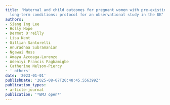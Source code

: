 ```yaml
---
title: 'Maternal and child outcomes for pregnant women with pre-existing multiple
  long-term conditions: protocol for an observational study in the UK'
authors:
- Siang Ing Lee
- Holly Hope
- Dermot O'reilly
- Lisa Kent
- Gillian Santorelli
- Anuradhaa Subramanian
- Ngawai Moss
- Amaya Azcoaga-Lorenzo
- Adeniyi Francis Fagbamigbe
- Catherine Nelson-Piercy
- ' others'
date: '2023-01-01'
publishDate: '2025-08-07T20:48:45.556399Z'
publication_types:
- article-journal
publication: '*BMJ open*'
---
```

